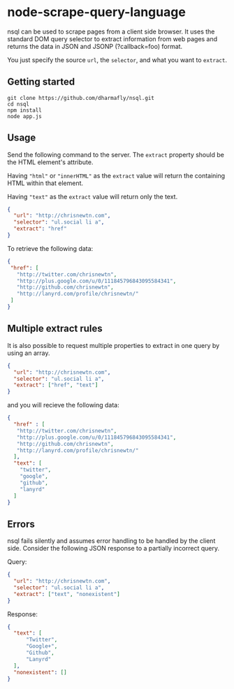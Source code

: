 node-scrape-query-language
==========================

nsql can be used to scrape pages from a client side browser. It uses the standard 
DOM query selector to extract information from web pages and returns the data in JSON 
and JSONP (?callback=foo) format.

You just specify the source `url`, the `selector`, and what you want to `extract`.

Getting started
---------------

`git clone https://github.com/dharmafly/nsql.git`  
`cd nsql`  
`npm install`  
`node app.js`  

Usage
-----

Send the following command to the server. The `extract` property should be the HTML 
element's attribute. 

Having `"html"` or `"innerHTML"` as the `extract` value will return the containing 
HTML within that element.

Having `"text"` as the `extract` value will return only the text.

```JSON
{
  "url": "http://chrisnewtn.com",
  "selector": "ul.social li a",
  "extract": "href"
}
```

To retrieve the following data:

```JSON
{
 "href": [
   "http://twitter.com/chrisnewtn",
   "http://plus.google.com/u/0/111845796843095584341",
   "http://github.com/chrisnewtn",
   "http://lanyrd.com/profile/chrisnewtn/"
 ]
}
```

Multiple extract rules
----------------------

It is also possible to request multiple properties to extract in one query by using 
an array.

```JSON
{
  "url": "http://chrisnewtn.com",
  "selector": "ul.social li a",
  "extract": ["href", "text"]
}
```

and you will recieve the following data:

```JSON
{
  "href" : [
   "http://twitter.com/chrisnewtn",
   "http://plus.google.com/u/0/111845796843095584341",
   "http://github.com/chrisnewtn",
   "http://lanyrd.com/profile/chrisnewtn/"
  ],
  "text": [
    "twitter",
    "google",
    "github",
    "lanyrd"
  ]
}
```

Errors
------

nsql fails silently and assumes error handling to be handled by the client side. 
Consider the following JSON response to a partially incorrect query.

Query:

```JSON
{
  "url": "http://chrisnewtn.com",
  "selector": "ul.social li a",
  "extract": ["text", "nonexistent"]
}
```

Response:

```JSON
{
  "text": [
      "Twitter",
      "Google+",
      "Github",
      "Lanyrd"
  ],
  "nonexistent": []  
}
```
